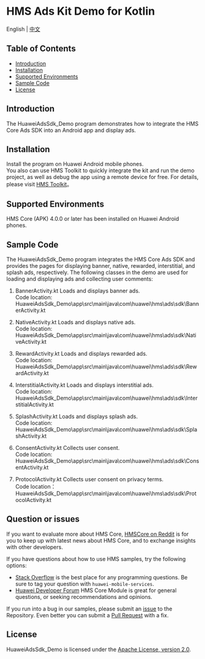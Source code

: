 # HMS Ads Kit Demo for Kotlin
English | [中文](https://github.com/HMS-Core/hms-ads-demo-kotlin/blob/master/README_ZH.md)
## Table of Contents

 * [Introduction](#introduction)
 * [Installation](#installation)
 * [Supported Environments](#supported-environments)
 * [Sample Code](#sample-code)
 * [License](#license)
  
## Introduction
The HuaweiAdsSdk_Demo program demonstrates how to integrate the HMS Core Ads SDK into an Android app and display ads.

## Installation
Install the program on Huawei Android mobile phones.
<br>You also can use HMS Toolkit to quickly integrate the kit and run the demo project, as well as debug the app using a remote device for free. For details, please visit [HMS Toolkit](https://developer.huawei.com/consumer/en/doc/development/Tools-Guides/getting-started-0000001077381096)。</br>
    
## Supported Environments
HMS Core (APK) 4.0.0 or later has been installed on Huawei Android phones.	
	
## Sample Code
The HuaweiAdsSdk_Demo program integrates the HMS Core Ads SDK and provides the pages for displaying banner, native, rewarded, interstitial, and splash ads, respectively.
The following classes in the demo are used for loading and displaying ads and collecting user comments:

1. BannerActivity.kt
Loads and displays banner ads.
<br>Code location: HuaweiAdsSdk_Demo\app\src\main\java\com\huawei\hms\ads\sdk\BannerActivity.kt</br>
    
2. NativeActivity.kt
Loads and displays native ads.
<br>Code location: HuaweiAdsSdk_Demo\app\src\main\java\com\huawei\hms\ads\sdk\NativeActivity.kt</br>
    
3. RewardActivity.kt
Loads and displays rewarded ads.
<br>Code location: HuaweiAdsSdk_Demo\app\src\main\java\com\huawei\hms\ads\sdk\RewardActivity.kt</br>
	
4. InterstitialActivity.kt
Loads and displays interstitial ads.
<br>Code location: HuaweiAdsSdk_Demo\app\src\main\java\com\huawei\hms\ads\sdk\InterstitialActivity.kt</br>
	
5. SplashActivity.kt
Loads and displays splash ads.
<br>Code location: HuaweiAdsSdk_Demo\app\src\main\java\com\huawei\hms\ads\sdk\SplashActivity.kt</br>
	
6. ConsentActivity.kt
Collects user consent.
<br>Code location: HuaweiAdsSdk_Demo\app\src\main\java\com\huawei\hms\ads\sdk\ConsentActivity.kt</br>
    
7. ProtocolActivity.kt
Collects user consent on privacy terms.
<br>Code location：HuaweiAdsSdk_Demo\app\src\main\java\com\huawei\hms\ads\sdk\ProtocolActivity.kt</br>

## Question or issues
If you want to evaluate more about HMS Core,
[HMSCore on Reddit](https://www.reddit.com/r/HuaweiDevelopers/) is for you to keep up with latest news about HMS Core, and to exchange insights with other developers.

If you have questions about how to use HMS samples, try the following options:
- [Stack Overflow](https://stackoverflow.com/questions/tagged/huawei-mobile-services?tab=Votes) is the best place for any programming questions. Be sure to tag your question with 
`huawei-mobile-services`.
- [Huawei Developer Forum](https://forums.developer.huawei.com/forumPortal/en/home?fid=0101187876626530001) HMS Core Module is great for general questions, or seeking recommendations and opinions.

If you run into a bug in our samples, please submit an [issue](https://github.com/HMS-Core/hms-ads-demo-kotlin/issues) to the Repository. Even better you can submit a [Pull Request](https://github.com/HMS-Core/hms-ads-demo-kotlin/pulls) with a fix.


##  License
HuaweiAdsSdk_Demo is licensed under the [Apache License, version 2.0](http://www.apache.org/licenses/LICENSE-2.0).
